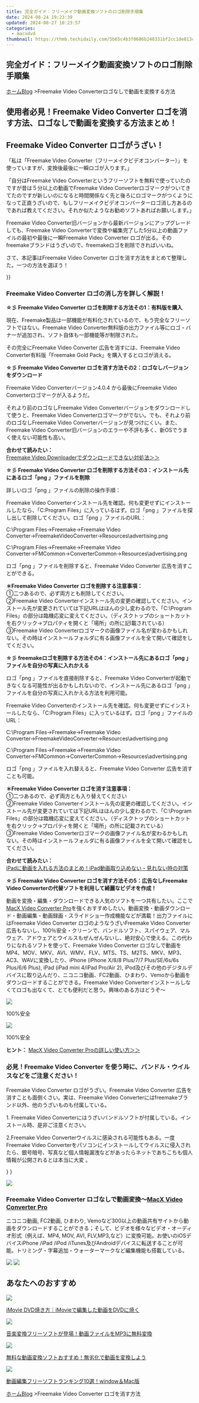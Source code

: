 ```yaml
---
title: 完全ガイド：フリーメイク動画変換ソフトのロゴ削除手順集
date: 2024-08-24 19:23:39
updated: 2024-08-27 10:23:57
categories:
  - macxdvd
thumbnail: https://thmb.techidaily.com/5b65c4b3f0686b248331bf2cc1de813c24155eaac6bf71f33265c2968e32a513.jpg
---
```


## 完全ガイド：フリーメイク動画変換ソフトのロゴ削除手順集

[ホーム](https://tools.techidaily.com/macxdvd/products/)[Blog](https://tools.techidaily.com/macxdvd/products/) \>Freemake Video Converterロゴなしで動画を変換する方法

## 使用者必見！Freemake Video Converter ロゴを消す方法、ロゴなしで動画を変換する方法まとめ！

## **Freemake Video Converter** **ロゴがうざい！**

「私は「Freemake Video Converter（フリーメイクビデオコンバーター）」を使っていますが、変換後最後に一瞬ロゴが入ります。」 

「自分はFreemake Video Converterというフリーソフトを無料で使っていたのですが昔は５分以上の動画でFreemake Video Converterロゴマークがついてきてたのですが新しいのになると時間関係なく先と後ろにロゴマークがつくようになって正直うざいので、もしフリーメイクビデオコンバーターロゴ消し方あるのであれば教えてください。それか似たようなお勧めソフトあればお願いします。」

 Freemake Video Converter旧バージョンから最新バージョンにアップグレードしても、Freemake Video Converterで変換や編集完了した5分以上の動画ファイルの最初や最後に一瞬Freemake Video Converter ロゴが出る。そのfreemakeブランドはうざいので、freemakeロゴを削除できればいいね。

さて、本記事はFreemake Video Converter ロゴを消す方法をまとめて整理した。一つの方法を選ぼう！ 

}}

### Freemake Video Converter ロゴの消し方を詳しく解説！

**☆彡 Freemake Video Converter ロゴを削除する方法その1：有料版を購入** 

現在、Freemake製品は一部機能が有料化されているので、もう完全なフリーソフトではない。Freemake Video Converter無料版の出力ファイル等にロゴ・バナーが追加され、ソフト自体も一部機能等が制限された。

その完全にFreemake Video Converter 広告を消すには、Freemake Video Converter有料版「Freemake Gold Pack」を購入するとロゴが消える。 



**☆彡 Freemake Video Converter ロゴを消す方法その2：ロゴなしバージョンをダウンロード** 

 Freemake Video Converterバージョン4.0.4 から最後にFreemake Video Converterロゴマークが入るようだ。

それより前のロゴなしFreemake Video Converterバージョンをダウンロードして使うと、Freemake Video Converterロゴマークがでない。でも、それより前のロゴなしFreemake Video Converterバージョンが見つけにくい。また、Freemake Video Converter旧バージョンのエラーや不評も多く、新OSでうまく使えない可能性も高い。

  
 **合わせて読みたい：**  
[Freemake Video Downloaderでダウンロードできない対処法＞＞](https://tools.techidaily.com/macxdvd/products/)



**☆彡 Freemake Video Converter ロゴを削除する方法その3：インストール先にあるロゴ「png 」ファイルを削除** 

詳しいロゴ「png 」ファイルの削除の操作手順： 

Freemake Video Converterインストール先を確認。何も変更せずにインストールしたなら、「C:Program Files」に入っているはず。ロゴ「png 」ファイルを探し出して削除してください。ロゴ「png 」ファイルのURL：

C:\\Program Files→Freemake→Freemake Video Converter→FreemakeVideoConverter→Resources\\advertising.png

C:\\Program Files→Freemake→Freemake Video Converter→FMCommon→ConverterCommon→Resources\\advertising.png 

ロゴ「png 」ファイルを削除すると、Freemake Video Converter 広告を消すことができる。

**＊Freemake Video Converter ロゴを削除する注意事項：**   
①二つあるので、必ず両方とも削除してください。   
②Freemake Video Converterインストール先の変更の確認してください。インストール先が変更されていては下記URLはほんの少し変わるので、「C:\\Program Files」の部分は臨機応変に変えてください。（ディスクトップのショートカットを右クリック→プロパティを開くと「場所」の所に記l載されている）   
③Freemake Video Converterロゴマークの画像ファイル名が変わるかもしれない。その時はインストールフォルダに有る画像ファイルを全て開いて確認をしてください。 



**☆彡 freemakeロゴを削除する方法その4：インストール先にあるロゴ「png 」ファイルを自分の写真に入れかえる**

ロゴ「png 」ファイルを直接削除すると、Freemake Video Converterが起動できなくなる可能性が出るかもしれないので、インストール先にあるロゴ「png 」ファイルを自分の写真に入れかえる方法を利用可能。

Freemake Video Converterのインストール先を確認。何も変更せずにインストールしたなら、「C:Program Files」に入っているはず。ロゴ「png 」ファイルのURL：

C:\\Program Files→Freemake→Freemake Video Converter→FreemakeVideoConverter→Resources\\advertising.png

C:\\Program Files→Freemake→Freemake Video Converter→FMCommon→ConverterCommon→Resources\\advertising.png 

ロゴ「png 」ファイルを入れ替えると、Freemake Video Converter 広告を消すことも可能。

**＊Freemake Video Converter ロゴを消す注意事項：**   
 ①二つあるので、必ず両方とも入り替えてください   
②Freemake Video Converterインストール先の変更の確認してください。インストール先が変更されていては下記URLはほんの少し変わるので、「C:\\Program Files」の部分は臨機応変に変えてください。（ディスクトップのショートカットを右クリック→プロパティを開くと「場所」の所に記載されている）   
③Freemake Video Converterロゴマークの画像ファイル名が変わるかもしれない。その時はインストールフォルダに有る画像ファイルを全て開いて確認をしてください。 

  
 **合わせて読みたい：**  
[iPadに動画を入れる方法のまとめ！iPad動画取り込めない・見れない時の対策](https://tools.techidaily.com/macxdvd/products/)



**☆彡 Freemake Video Converter ロゴを消す方法その5：広告なしFreemake Video Converterの代替ソフトを利用して綺麗なビデオを作成！**

動画を変換・編集・ダウンロードできる人気のソフトを一つ共有したい。ここで[MacX Video Converter Pro](https://tools.techidaily.com/macxdvd/products/)を強くおすすめしたい。動画変換・動画ダウンロード・動画編集・動画録画・スライドショー作成機能などが満載！出力ファイルにはFreemake Video Converter ロゴのようなうざいFreemake Video Converter 広告もないし、100％安全・クリーンで、バンドルソフト、スパイウェア、マルウェア、アドウェアとウイルスもぜんぜんないし、絶対安心で使える。この代わりになれるソフトを使って、Freemake Video Converter ロゴなしで動画をMP4、MOV、MKV、AVI、WMV、FLV、MTS、TS、M2TS、MKV、MP3、AC3、WAVに変換したり、iPhone (iPhone X/8/8 Plus/7/7 Plus/SE/6s/6s Plus/6/6 Plus), iPad (iPad mini 4/iPad Pro/Air 2), iPod及びその他のデジタルデバイスに取り込んだり、ニコニコ動画、FC2動画、ひまわり、Vemoから動画をダウンロードすることができる。Freemake Video Converterインストールしなくてロゴも出なくて、とても便利だと思う。興味のある方はどうぞ～ 

[![](https://www.macxdvd.com/blog/new-fourteen/nfree-down-mac.png)](https://tools.techidaily.com/macxdvd/products/) 

100%安全

[![](https://www.macxdvd.com/blog/new-fourteen/nfree-down-win.png)](https://tools.techidaily.com/macxdvd/products/) 

100%安全

**ヒント：** [MacX Video Converter Proの詳しい使い方＞＞](https://tools.techidaily.com/macxdvd/products/)



### 必見！Freemake Video Converter を使う時に、バンドル・ウイルスなどをご注意ください！

Freemake Video Converter ロゴがうざい。Freemake Video Converter 広告を消すことも面倒くさい。実は、Freemake Video Converterにはfreemakeブランド以外、他のうざいものも付属している。 

1\. Freemake Video Converterにはうざいバンドルソフトが付属している。インストール時、是非ご注意ください。

2.Freemake Video Converterウイルスに感染される可能性もある。一度Freemake Video Converterをパソコンにインストールしてウイルスに侵入されたら、銀号暗号、写真など個人情報漏洩などがあったらネットであちこちも個人情報が公開されるとは本当に大変 。 

} }

![](https://www.macxdvd.com/blog/../seoimage/video-converterru.png)

### Freemake Video Converter ロゴなしで動画変換～[MacX Video Converter Pro](https://tools.techidaily.com/macxdvd/products/)

ニコニコ動画, FC2動画, ひまわり, Vemoなど300以上の動画共有サイトから動画をダウンロードすることができる；そして、ビデオを様々なビデオ・オーディオ形式（例えば、MP4, MOV, AVI, FLV,MP3,など）に変換可能。お使いのiOSデバイスiPhone /iPad /iPod /iTunes及びAndroidデバイスに転送することが可能。トリミング・字幕追加・ウォーターマークなど編集機能も搭載している。

[![](https://www.macxdvd.com/blog/new-fourteen/mac.png)](https://tools.techidaily.com/macxdvd/products/) [![](https://www.macxdvd.com/blog/new-fourteen/winx.png)](https://tools.techidaily.com/macxdvd/products/) 



## あなたへのおすすめ

![](https://www.macxdvd.com/blog/img/imovie-video-to-dvd-0327.jpg) 

[iMovie DVD焼き方｜iMovieで編集した動画をDVDに焼く](https://tools.techidaily.com/macxdvd/products/)

![](https://www.macxdvd.com/blog/img/smart-3-ways-to-import-music-to-smartphone13.jpg) 

[音楽変換フリーソフトが登場！動画ファイルをMP3に無料変換](https://tools.techidaily.com/macxdvd/products/)

![](https://www.macxdvd.com/blog/img/vcp-mj-20170421-11.jpg) 

[無料な動画変換ソフトおすすめ！無劣化で動画を変換しよう](https://tools.techidaily.com/macxdvd/products/)

![](https://www.macxdvd.com/blog/img/mv-zld-180621-04.jpg) 

[動画編集フリーソフトランキング10選！window＆Mac版](https://tools.techidaily.com/macxdvd/products/)



[ホーム](https://tools.techidaily.com/macxdvd/products/)[Blog](https://tools.techidaily.com/macxdvd/products/) \>Freemake Video Converter ロゴを消す方法

<ins class="adsbygoogle"
     style="display:block"
     data-ad-format="autorelaxed"
     data-ad-client="ca-pub-7571918770474297"
     data-ad-slot="1223367746"></ins>



<ins class="adsbygoogle"
     style="display:block"
     data-ad-client="ca-pub-7571918770474297"
     data-ad-slot="8358498916"
     data-ad-format="auto"
     data-full-width-responsive="true"></ins>
